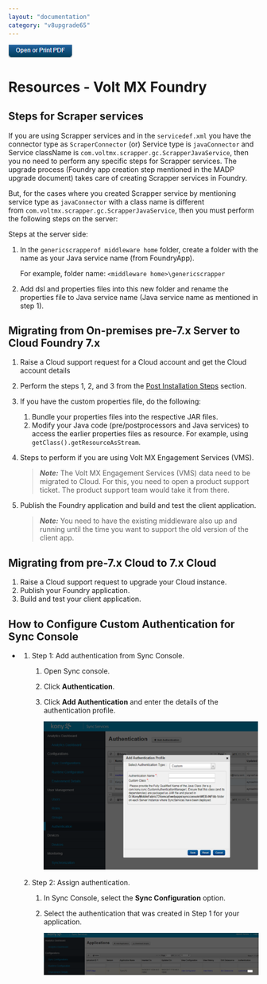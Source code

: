 ```yaml
---
layout: "documentation"
category: "v8upgrade65"
---
```

                           

[![](Resources/Images/pdf.png)](http://docs.voltmx.com/voltmxlibrary/beta/v8upgrade65.pdf "VoltMX Foundry UpgradeHUB Guide")


Resources - Volt MX Foundry
=======================

Steps for Scraper services
--------------------------

If you are using Scrapper services and in the `servicedef.xml` you have the connector type as `ScraperConnector` (or) Service type is `javaConnector` and Service className is `com.voltmx.scrapper.gc.ScrapperJavaService`, then you no need to perform any specific steps for Scrapper services. The upgrade process (Foundry app creation step mentioned in the MADP upgrade document) takes care of creating Scrapper services in Foundry.

But, for the cases where you created Scrapper service by mentioning service type as `javaConnector` with a class name is different from `com.voltmx.scrapper.gc.ScrapperJavaService`, then you must perform the following steps on the server:

Steps at the server side:

1.  In the `genericscrapperof middleware home` folder, create a folder with the name as your Java service name (from FoundryApp).
    
    For example, folder name: `<middleware home>\genericscrapper`
    

2.  Add dsl and properties files into this new folder and rename the properties file to Java service name (Java service name as mentioned in step 1).

Migrating from On-premises pre-7.x Server to Cloud Foundry 7.x
-------------------------------------------------------------------

1.  Raise a Cloud support request for a Cloud account and get the Cloud account details
2.  Perform the steps 1, 2, and 3 from the [Post Installation Steps](UpgrdeHUB_F.html#post-installation-steps) section.
3.  If you have the custom properties file, do the following:
    1.  Bundle your properties files into the respective JAR files.
    2.  Modify your Java code (pre/postprocessors and Java services) to access the earlier properties files as resource. For example, using `getClass().getResourceAsStream`.
4.  Steps to perform if you are using Volt MX Engagement Services (VMS).
    
    > **_Note:_** The Volt MX Engagement Services (VMS) data need to be migrated to Cloud. For this, you need to open a product support ticket. The product support team would take it from there.
    
5.  Publish the Foundry application and build and test the client application.
    
    > **_Note:_** You need to have the existing middleware also up and running until the time you want to support the old version of the client app.
    

Migrating from pre-7.x Cloud to 7.x Cloud
-----------------------------------------

1.  Raise a Cloud support request to upgrade your Cloud instance.
2.  Publish your Foundry application.
3.  Build and test your client application.

How to Configure Custom Authentication for Sync Console
-------------------------------------------------------

*   1.  Step 1: Add authentication from Sync Console.
        
        1.  Open Sync console.
        2.  Click **Authentication**.
        3.  Click **Add Authentication** and enter the details of the authentication profile.
            
            ![](Resources/Images/mfupgrade/customauth1_583x402.png)
            
    2.  Step 2: Assign authentication.
        
        1.  In Sync Console, select the **Sync Configuration** option.
        2.  Select the authentication that was created in Step 1 for your application.
            
            ![](Resources/Images/mfupgrade/customauth2_570x113.png)

